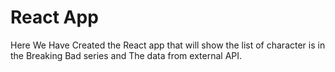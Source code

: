 # React App

Here We Have Created the React app that will show the list of character is in the Breaking Bad series and The data from external API.
